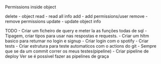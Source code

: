 Permissions inside object

delete - object
read - read all info
add - add permissions/user
remove - remove permissions
update - update object info

TODO
    - Criar um ficheiro de query e meter la as funções todas de sql
    - Tipagem, criar tipos para usar nas respostas e requests.
    - Criar um hltm basico para returnar no login e signup
    - Criar login com o spotify
    - Criar tests
    - Criar estrutura para teste automaticos com o actions do git
        - Sempre que se da um commit correr os meus testes(pipeline)
    - Criar pipeline de deploy
    Ver se é possivel fazer as pipelines de graça



